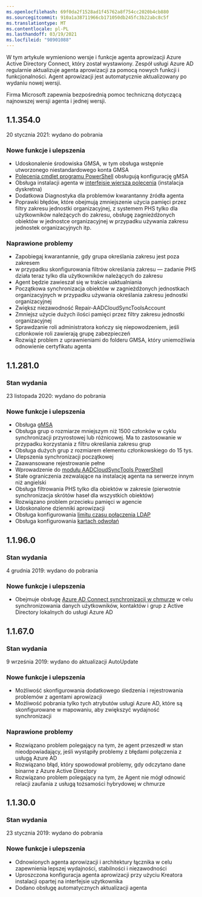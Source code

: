 ```yaml
---
ms.openlocfilehash: 69f0da2f1528ad1f45762a8f754cc2020b4cb880
ms.sourcegitcommit: 910a1a38711966cb171050db245fc3b22abc8c5f
ms.translationtype: MT
ms.contentlocale: pl-PL
ms.lasthandoff: 03/19/2021
ms.locfileid: "98901088"
---
```

W tym artykule wymieniono wersje i funkcje agenta aprowizacji Azure Active Directory Connect, który został wystawiony. Zespół usługi Azure AD regularnie aktualizuje agenta aprowizacji za pomocą nowych funkcji i funkcjonalności. Agent aprowizacji jest automatycznie aktualizowany po wydaniu nowej wersji. 

Firma Microsoft zapewnia bezpośrednią pomoc techniczną dotyczącą najnowszej wersji agenta i jednej wersji.

## <a name="113540"></a>1.1.354.0

20 stycznia 2021: wydano do pobrania

### <a name="new-features-and-improvements"></a>Nowe funkcje i ulepszenia
- Udoskonalenie środowiska GMSA, w tym obsługa wstępnie utworzonego niestandardowego konta GMSA
- [Polecenia cmdlet programu PowerShell](../articles/active-directory/cloud-sync/how-to-gmsa-cmdlets.md) obsługują konfigurację gMSA
- Obsługa instalacji agenta w [interfejsie wiersza polecenia](../articles/active-directory/cloud-sync/how-to-install-pshell.md) (instalacja dyskretna)
- Dodatkowa Diagnostyka dla problemów kwarantanny źródła agenta
- Poprawki błędów, które obejmują zmniejszenie użycia pamięci przez filtry zakresu jednostki organizacyjnej, z systemem PHS tylko dla użytkowników należących do zakresu, obsługę zagnieżdżonych obiektów w jednostce organizacyjnej w przypadku używania zakresu jednostek organizacyjnych itp. 


### <a name="fixed-issues"></a>Naprawione problemy
-    Zapobiegaj kwarantannie, gdy grupa określania zakresu jest poza zakresem
-   w przypadku skonfigurowania filtrów określania zakresu — zadanie PHS działa teraz tylko dla użytkowników należących do zakresu
-   Agent będzie zawieszał się w trakcie uaktualniania
-   Początkowa synchronizacja obiektów w zagnieżdżonych jednostkach organizacyjnych w przypadku używania określania zakresu jednostki organizacyjnej
-   Zwiększ niezawodność Repair-AADCloudSyncToolsAccount
-   Zmniejsz użycie dużych ilości pamięci przez filtry zakresu jednostki organizacyjnej
-   Sprawdzanie roli administratora kończy się niepowodzeniem, jeśli członkowie roli zawierają grupę zabezpieczeń
-   Rozwiąż problem z uprawnieniami do folderu GMSA, który uniemożliwia odnowienie certyfikatu agenta







## <a name="112810"></a>1.1.281.0

### <a name="release-status"></a>Stan wydania

23 listopada 2020: wydano do pobrania

### <a name="new-features-and-improvements"></a>Nowe funkcje i ulepszenia

* Obsługa [gMSA](../articles/active-directory/cloud-sync/how-to-prerequisites.md#group-managed-service-accounts)
* Obsługa grup o rozmiarze mniejszym niż 1500 członków w cyklu synchronizacji przyrostowej lub różnicowej. Ma to zastosowanie w przypadku korzystania z filtru określania zakresu grup
* Obsługa dużych grup z rozmiarem elementu członkowskiego do 15 tys.
* Ulepszenia synchronizacji początkowej
* Zaawansowane rejestrowanie pełne
* Wprowadzenie do [modułu AADCloudSyncTools PowerShell](../articles/active-directory/cloud-sync/reference-powershell.md)
* Stałe ograniczenia zezwalające na instalację agenta na serwerze innym niż angielski
* Obsługa filtrowania PHS tylko dla obiektów w zakresie (pierwotnie synchronizacja skrótów haseł dla wszystkich obiektów)
* Rozwiązano problem przecieku pamięci w agencie
* Udoskonalone dzienniki aprowizacji
* Obsługa konfigurowania [limitu czasu połączenia LDAP](../articles/active-directory/cloud-sync/how-to-manage-registry-options.md#configure-ldap-connection-timeout) 
* Obsługa konfigurowania [kartach odwołań](../articles/active-directory/cloud-sync/how-to-manage-registry-options.md#configure-referral-chasing) 


## <a name="11960"></a>1.1.96.0

### <a name="release-status"></a>Stan wydania

4 grudnia 2019: wydano do pobrania

### <a name="new-features-and-improvements"></a>Nowe funkcje i ulepszenia

* Obejmuje obsługę [Azure AD Connect synchronizacji w chmurze](../articles/active-directory/cloud-sync/what-is-cloud-sync.md) w celu synchronizowania danych użytkowników, kontaktów i grup z Active Directory lokalnych do usługi Azure AD


## <a name="11670"></a>1.1.67.0

### <a name="release-status"></a>Stan wydania

9 września 2019: wydano do aktualizacji AutoUpdate

### <a name="new-features-and-improvements"></a>Nowe funkcje i ulepszenia

* Możliwość skonfigurowania dodatkowego śledzenia i rejestrowania problemów z agentami aprowizacji
* Możliwość pobrania tylko tych atrybutów usługi Azure AD, które są skonfigurowane w mapowaniu, aby zwiększyć wydajność synchronizacji

### <a name="fixed-issues"></a>Naprawione problemy

* Rozwiązano problem polegający na tym, że agent przeszedł w stan nieodpowiadający, jeśli wystąpiły problemy z błędami połączenia z usługą Azure AD
* Rozwiązano błąd, który spowodował problemy, gdy odczytano dane binarne z Azure Active Directory
* Rozwiązano problem polegający na tym, że Agent nie mógł odnowić relacji zaufania z usługą tożsamości hybrydowej w chmurze

## <a name="11300"></a>1.1.30.0

### <a name="release-status"></a>Stan wydania

23 stycznia 2019: wydano do pobrania

### <a name="new-features-and-improvements"></a>Nowe funkcje i ulepszenia

* Odnowionych agenta aprowizacji i architektury łącznika w celu zapewnienia lepszej wydajności, stabilności i niezawodności 
* Uproszczona konfiguracja agenta aprowizacji przy użyciu Kreatora instalacji opartej na interfejsie użytkownika 
* Dodano obsługę automatycznych aktualizacji agenta